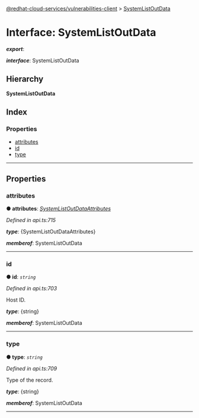 [@redhat-cloud-services/vulnerabilities-client](../README.md) > [SystemListOutData](../interfaces/systemlistoutdata.md)

# Interface: SystemListOutData

*__export__*: 

*__interface__*: SystemListOutData

## Hierarchy

**SystemListOutData**

## Index

### Properties

* [attributes](systemlistoutdata.md#attributes)
* [id](systemlistoutdata.md#id)
* [type](systemlistoutdata.md#type)

---

## Properties

<a id="attributes"></a>

###  attributes

**● attributes**: *[SystemListOutDataAttributes](systemlistoutdataattributes.md)*

*Defined in api.ts:715*

*__type__*: {SystemListOutDataAttributes}

*__memberof__*: SystemListOutData

___
<a id="id"></a>

###  id

**● id**: *`string`*

*Defined in api.ts:703*

Host ID.

*__type__*: {string}

*__memberof__*: SystemListOutData

___
<a id="type"></a>

###  type

**● type**: *`string`*

*Defined in api.ts:709*

Type of the record.

*__type__*: {string}

*__memberof__*: SystemListOutData

___

